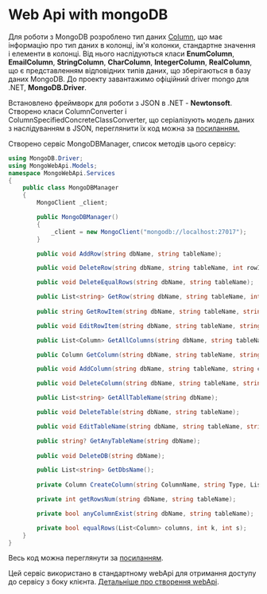 # Web Api with mongoDB

Для роботи з MongoDB розроблено тип даних [Column](https://github.com/Forgefill/TTP-41_IT_Course_Project/tree/master/MongoWebApi/Models), що має інформацію про тип даних в колонці, ім'я колонки, стандартне значення і елементи в колонці. Від нього наслідуються класи **EnumColumn**, **EmailColumn**, **StringColumn**, **CharColumn**, **IntegerColumn**, **RealColumn**, що є представленням відповідних типів даних, що зберігаються в базу даних MongoDB. До проекту завантажимо офіційний driver mongo для .NET, **MongoDB.Driver**. 
  
Встановлено фреймворк для роботи з JSON в .NET - **Newtonsoft**. Створено класи ColumnConverter i ColumnSpecifiedConcreteClassConverter, що серіалізують модель даних з наслідуванням в JSON, переглянити їх код можна за [посиланням.](https://github.com/Forgefill/TTP-41_IT_Course_Project/tree/master/MongoWebApi/JsonHelpers)

Створено сервіс MongoDBManager, список методів цього сервісу:

```C#
using MongoDB.Driver;
using MongoWebApi.Models;
namespace MongoWebApi.Services
{
    public class MongoDBManager
    {
        MongoClient _client;

        public MongoDBManager()
        {
            _client = new MongoClient("mongodb://localhost:27017");
        }

        public void AddRow(string dbName, string tableName);

        public void DeleteRow(string dbName, string tableName, int rowId);

        public void DeleteEqualRows(string dbName, string tableName);

        public List<string> GetRow(string dbName, string tableName, int rowId);
        
        public string GetRowItem(string dbName, string tableName, string columnName, int rowId);

        public void EditRowItem(string dbName, string tableName, string columnName, int rowId, string value);

        public List<Column> GetAllColumns(string dbName, string tableName);

        public Column GetColumn(string dbName, string tableName, string columnName);

        public void AddColumn(string dbName, string tableName, string columnName, string typeName, List<string> enumValues);

        public void DeleteColumn(string dbName, string tableName, string columnName);

        public List<string> GetAllTableName(string dbName);

        public void DeleteTable(string dbName, string tableName);

        public void EditTableName(string dbName, string tableName, string newName);

        public string? GetAnyTableName(string dbName);
        
        public void DeleteDB(string dbName);

        public List<string> GetDbsName();
        
        private Column CreateColumn(string ColumnName, string Type, List<string> enumsValue = null);

        private int getRowsNum(string dbName, string tableName);

        private bool anyColumnExist(string dbName, string tableName);

        private bool equalRows(List<Column> columns, int k, int s);
    }
}
```

Весь код можна переглянути за [посиланням](https://github.com/Forgefill/TTP-41_IT_Course_Project/blob/master/MongoWebApi/Services/MongoDBManager.cs).

Цей сервіс використано в стандартному webApi для отримання доступу до сервісу з боку клієнта. [Детальніше про створення webApi](https://github.com/Forgefill/TTP-41_IT_Course_Project/blob/master/docs/stage3.md).
